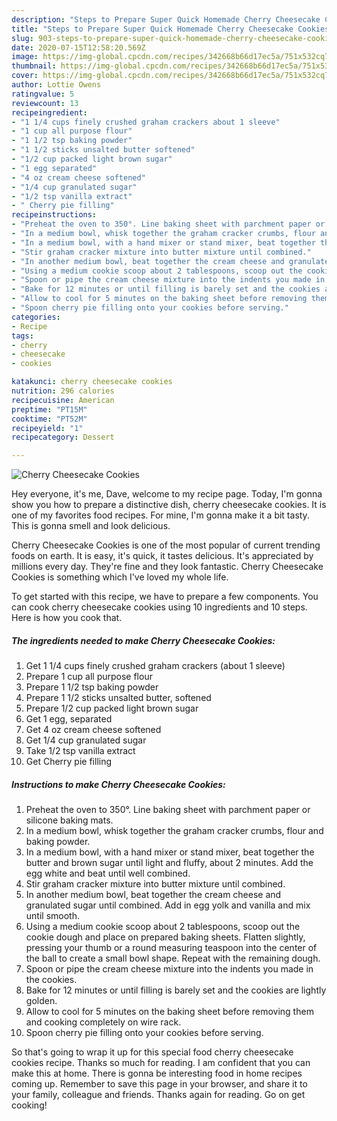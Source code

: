 ```yaml
---
description: "Steps to Prepare Super Quick Homemade Cherry Cheesecake Cookies"
title: "Steps to Prepare Super Quick Homemade Cherry Cheesecake Cookies"
slug: 903-steps-to-prepare-super-quick-homemade-cherry-cheesecake-cookies
date: 2020-07-15T12:58:20.569Z
image: https://img-global.cpcdn.com/recipes/342668b66d17ec5a/751x532cq70/cherry-cheesecake-cookies-recipe-main-photo.jpg
thumbnail: https://img-global.cpcdn.com/recipes/342668b66d17ec5a/751x532cq70/cherry-cheesecake-cookies-recipe-main-photo.jpg
cover: https://img-global.cpcdn.com/recipes/342668b66d17ec5a/751x532cq70/cherry-cheesecake-cookies-recipe-main-photo.jpg
author: Lottie Owens
ratingvalue: 5
reviewcount: 13
recipeingredient:
- "1 1/4 cups finely crushed graham crackers about 1 sleeve"
- "1 cup all purpose flour"
- "1 1/2 tsp baking powder"
- "1 1/2 sticks unsalted butter softened"
- "1/2 cup packed light brown sugar"
- "1 egg separated"
- "4 oz cream cheese softened"
- "1/4 cup granulated sugar"
- "1/2 tsp vanilla extract"
- " Cherry pie filling"
recipeinstructions:
- "Preheat the oven to 350°. Line baking sheet with parchment paper or silicone baking mats."
- "In a medium bowl, whisk together the graham cracker crumbs, flour and baking powder."
- "In a medium bowl, with a hand mixer or stand mixer, beat together the butter and brown sugar until light and fluffy, about 2 minutes. Add the egg white and beat until well combined."
- "Stir graham cracker mixture into butter mixture until combined."
- "In another medium bowl, beat together the cream cheese and granulated sugar until combined. Add in egg yolk and vanilla and mix until smooth."
- "Using a medium cookie scoop about 2 tablespoons, scoop out the cookie dough and place on prepared baking sheets. Flatten slightly, pressing your thumb or a round measuring teaspoon into the center of the ball to create a small bowl shape. Repeat with the remaining dough."
- "Spoon or pipe the cream cheese mixture into the indents you made in the cookies."
- "Bake for 12 minutes or until filling is barely set and the cookies are lightly golden."
- "Allow to cool for 5 minutes on the baking sheet before removing them and cooking completely on wire rack."
- "Spoon cherry pie filling onto your cookies before serving."
categories:
- Recipe
tags:
- cherry
- cheesecake
- cookies

katakunci: cherry cheesecake cookies 
nutrition: 296 calories
recipecuisine: American
preptime: "PT15M"
cooktime: "PT52M"
recipeyield: "1"
recipecategory: Dessert

---
```



![Cherry Cheesecake Cookies](https://img-global.cpcdn.com/recipes/342668b66d17ec5a/751x532cq70/cherry-cheesecake-cookies-recipe-main-photo.jpg)

Hey everyone, it's me, Dave, welcome to my recipe page. Today, I'm gonna show you how to prepare a distinctive dish, cherry cheesecake cookies. It is one of my favorites food recipes. For mine, I'm gonna make it a bit tasty. This is gonna smell and look delicious.

Cherry Cheesecake Cookies is one of the most popular of current trending foods on earth. It is easy, it's quick, it tastes delicious. It's appreciated by millions every day. They're fine and they look fantastic. Cherry Cheesecake Cookies is something which I've loved my whole life.




To get started with this recipe, we have to prepare a few components. You can cook cherry cheesecake cookies using 10 ingredients and 10 steps. Here is how you cook that.

<!--inarticleads1-->

##### The ingredients needed to make Cherry Cheesecake Cookies:

1. Get 1 1/4 cups finely crushed graham crackers (about 1 sleeve)
1. Prepare 1 cup all purpose flour
1. Prepare 1 1/2 tsp baking powder
1. Prepare 1 1/2 sticks unsalted butter, softened
1. Prepare 1/2 cup packed light brown sugar
1. Get 1 egg, separated
1. Get 4 oz cream cheese softened
1. Get 1/4 cup granulated sugar
1. Take 1/2 tsp vanilla extract
1. Get  Cherry pie filling




<!--inarticleads2-->

##### Instructions to make Cherry Cheesecake Cookies:

1. Preheat the oven to 350°. Line baking sheet with parchment paper or silicone baking mats.
1. In a medium bowl, whisk together the graham cracker crumbs, flour and baking powder.
1. In a medium bowl, with a hand mixer or stand mixer, beat together the butter and brown sugar until light and fluffy, about 2 minutes. Add the egg white and beat until well combined.
1. Stir graham cracker mixture into butter mixture until combined.
1. In another medium bowl, beat together the cream cheese and granulated sugar until combined. Add in egg yolk and vanilla and mix until smooth.
1. Using a medium cookie scoop about 2 tablespoons, scoop out the cookie dough and place on prepared baking sheets. Flatten slightly, pressing your thumb or a round measuring teaspoon into the center of the ball to create a small bowl shape. Repeat with the remaining dough.
1. Spoon or pipe the cream cheese mixture into the indents you made in the cookies.
1. Bake for 12 minutes or until filling is barely set and the cookies are lightly golden.
1. Allow to cool for 5 minutes on the baking sheet before removing them and cooking completely on wire rack.
1. Spoon cherry pie filling onto your cookies before serving.




So that's going to wrap it up for this special food cherry cheesecake cookies recipe. Thanks so much for reading. I am confident that you can make this at home. There is gonna be interesting food in home recipes coming up. Remember to save this page in your browser, and share it to your family, colleague and friends. Thanks again for reading. Go on get cooking!
